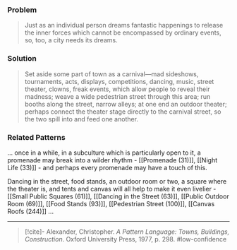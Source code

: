 ### Problem
>Just as an individual person dreams fantastic happenings to release the inner forces which cannot be encompassed by ordinary events, so, too, a city needs its dreams.

### Solution
>Set aside some part of town as a carnival—mad sideshows, tournaments, acts, displays, competitions, dancing, music, street theater, clowns, freak events, which allow people to reveal their madness; weave a wide pedestrian street through this area; run booths along the street, narrow alleys; at one end an outdoor theater; perhaps connect the theater stage directly to the carnival street, so the two spill into and feed one another.

### Related Patterns
... once in a while, in a subculture which is particularly open to it, a promenade may break into a wilder rhythm - [[Promenade (31)]], [[Night Life (33)]] - and perhaps every promenade may have a touch of this.

Dancing in the street, food stands, an outdoor room or two, a square where the theater is, and tents and canvas will all help to make it even livelier - [[Small Public Squares (61)]], [[Dancing in the Street (63)]], [[Public Outdoor Room (69)]], [[Food Stands (93)]], [[Pedestrian Street (100)]], [[Canvas Roofs (244)]] ... 

---

> [!cite]- Alexander, Christopher. _A Pattern Language: Towns, Buildings, Construction_. Oxford University Press, 1977, p. 298.
> #low-confidence 